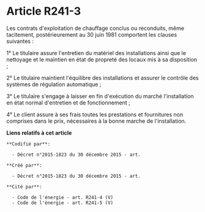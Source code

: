 # Article R241-3

Les contrats d'exploitation de chauffage conclus ou reconduits, même tacitement, postérieurement au 30 juin 1981 comportent
les clauses suivantes :

1° Le titulaire assure l'entretien du matériel des installations ainsi que le nettoyage et le maintien en état de propreté
des locaux mis à sa disposition ;

2° Le titulaire maintient l'équilibre des installations et assurer le contrôle des systèmes de régulation automatique ;

3° Le titulaire s'engage à laisser en fin d'exécution du marché l'installation en état normal d'entretien et de
fonctionnement ;

4° Le client assure à ses frais toutes les prestations et fournitures non comprises dans le prix, nécessaires à la bonne
marche de l'installation.

**Liens relatifs à cet article**

	**Codifié par**:

	  - Décret n°2015-1823 du 30 décembre 2015 - art.

	**Créé par**:

	  - Décret n°2015-1823 du 30 décembre 2015 - art.

	**Cité par**:

	  - Code de l'énergie - art. R241-4 (V)
	  - Code de l'énergie - art. R241-5 (V)
